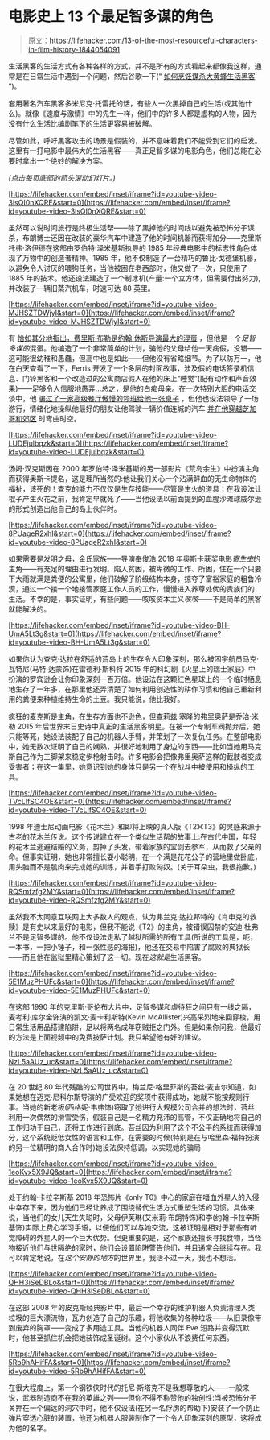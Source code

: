 # 电影史上 13 个最足智多谋的角色

> 原文：<https://lifehacker.com/13-of-the-most-resourceful-characters-in-film-history-1844054091>

生活黑客的生活方式有各种各样的方式，并不是所有的方式看起来都像我这样，通常是在日常生活中遇到一个问题，然后谷歌一下(“ [如何烹饪谋杀大黄蜂生活黑客](https://skillet.lifehacker.com/how-to-cook-a-murder-hornet-1843298411) ”)。

套用著名汽车黑客多米尼克·托雷托的话，有些人一次黑掉自己的生活(或其他什么)。就像《速度与激情》中的先生一样，他们中的许多人都是虚构的人物，因为没有什么生活比编剧笔下的生活更容易被破解。

尽管如此，呼吁黑客攻击的场景是假装的，并不意味着我们不能受到它们的启发。这里有一打电影中最伟大的生活黑客——真正足智多谋的电影角色，他们总能在必要时拿出一个绝妙的解决方案。

*(点击每页底部的箭头滚动幻灯片。)*

 [https://lifehacker.com/embed/inset/iframe?id=youtube-video-3isQI0nXQRE&start=0](https://lifehacker.com/embed/inset/iframe?id=youtube-video-3isQI0nXQRE&start=0) 

虽然可以说时间旅行是终极生活帮——除了黑掉他的时间线以避免被恐怖分子谋杀，布朗博士还因在改装的豪华汽车中建造了他的时间机器而获得加分——克里斯托弗·洛伊德在这部由罗伯特·泽米基斯执导的 1985 年经典电影中的标志性角色体现了万物中的创造者精神。1985 年，他不仅制造了一台精巧的鲁比·戈德堡机器，以避免令人讨厌的喂狗任务，当他被困在老西部时，他又做了一次，只使用了 1885 年的技术。他还设法建造了一个制冰机(产量:一个立方体，但需要付出努力),并改装了一辆旧蒸汽机车，时速可达 88 英里。

 [https://lifehacker.com/embed/inset/iframe?id=youtube-video-MJHSZTDWjyI&start=0](https://lifehacker.com/embed/inset/iframe?id=youtube-video-MJHSZTDWjyI&start=0) 

有 [恰如其分地指出，费里斯·布勒是约翰·休斯导演最大的混蛋](https://news.avclub.com/heres-a-solid-ranking-of-john-hughes-biggest-jerks-that-1843342009) ，但他是一个*足智多谋的*混蛋。他编造了一个非常简单的计划，骗他的父母给他一天病假，没错——这可能很幼稚和愚蠢，但高中也是如此——但他没有省略细节。为了以防万一，他在白天查看了一下，Ferris 开发了一个多层的封面故事，涉及假的电话答录机信息、门铃黑客和一个改造过的公寓商店假人在他的床上“睡觉”(配有动作和声音效果)——足够令人信服地愚弄...总之，是他的白痴母亲。在一次特别大胆的电话交谈中，他 [骗过了一家高级餐厅傲慢的领班给他一张桌子](https://www.youtube.com/watch?v=EbwyMd3smGk) ，但他也设法领导了一场游行，情绪化地操纵他最好的朋友让他驾驶一辆价值连城的汽车 [并在他穿越芝加哥和郊区](https://melmagazine.com/en-us/story/ferris-buellers-day-off-schedule) 时弯曲时空。

 [https://lifehacker.com/embed/inset/iframe?id=youtube-video-LUDEjulbqzk&start=0](https://lifehacker.com/embed/inset/iframe?id=youtube-video-LUDEjulbqzk&start=0) 

汤姆·汉克斯因在 2000 年罗伯特·泽米基斯的另一部影片《荒岛余生》中扮演主角而获得奥斯卡提名，这是理所当然的:他让我们关心一个沾满鲜血的无生命物体的福祉，该死的！查克的能力不仅仅是生存技能——尽管是生火的道具；在我设法让棍子产生火花之前，我肯定早就死了——当他设法以前面提到的血腥沙滩球威尔逊的形式创造出他自己的岛上伙伴时。

 [https://lifehacker.com/embed/inset/iframe?id=youtube-video-8PUageR2xhI&start=0](https://lifehacker.com/embed/inset/iframe?id=youtube-video-8PUageR2xhI&start=0) 

如果需要是发明之母，金氏家族——导演奉俊浩 2018 年奥斯卡获奖电影*寄生虫*的主角——有充足的理由进行发明。陷入贫困，被卑微的工作、所困，住在一个只要下大雨就满是粪便的公寓里，他们破解了阶级结构本身，掠夺了富裕家庭的粗鲁冷漠，通过一个接一个地接管家庭工作人员的工作，慢慢进入养尊处优的贵族们的 生活。不幸的是，事实证明，有些问题——咳咳资本主义*咳咳*——不是简单的黑客就能解决的。

 [https://lifehacker.com/embed/inset/iframe?id=youtube-video-BH-UmA5Lt3g&start=0](https://lifehacker.com/embed/inset/iframe?id=youtube-video-BH-UmA5Lt3g&start=0) 

如果你认为查克·达拉在舒适的荒岛上的生存令人印象深刻，那么被困宇航员马克·瓦特尼(马特·达蒙饰)在雷德利·斯科特 2015 年的科幻剧《火星上的瑞士家庭》中扮演的罗宾逊会让你印象深刻一百万倍。他设法在这颗红色星球上的一个临时栖息地生存了一年多，在那里他还弄清楚了如何利用创造性的耕作习惯和他自己重新利用的粪便来种植维持生命的土豆。我只能说，他比我好。

疯狂的麦克斯是主角，在生存方面也不逊色，但查莉兹·塞隆的弗里奥萨是乔治·米勒 2015 年后世界末日史诗中真正的生活黑客明星。在被一个专制军阀抛弃后，她只能等死，她设法装配了自己的机器人手臂，并策划了一次复仇任务。在整部电影中，她无数次证明了自己的娴熟，并很好地利用了身边的东西——比如当她用马克斯自己作为三脚架来稳定步枪射击时。许多电影会把像弗里奥萨这样的截肢者变成受害者；在这一集里，她意识到她的身体只是另一个在战斗中被使用和操纵的工具。

 [https://lifehacker.com/embed/inset/iframe?id=youtube-video-TVcLIfSC4OE&start=0](https://lifehacker.com/embed/inset/iframe?id=youtube-video-TVcLIfSC4OE&start=0) 

1998 年迪士尼动画电影《花木兰》和即将上映的真人版《T2》《T3》的灵感来源于古老的花木兰传说。这个传说建立在一个类似生活帮的故事上:在古代中国，年轻的花木兰逃避结婚的义务，剪掉了头发，带着家族的宝剑去参军，从而救了父亲的命。但事实证明，她也非常擅长耍小聪明，在一个满是花花公子的营地里做卧底，用头脑而不是肌肉来完成她的训练，并着手打败匈奴。(关于耳朵虫，我很抱歉。)

 [https://lifehacker.com/embed/inset/iframe?id=youtube-video-RQSmfzfg2MY&start=0](https://lifehacker.com/embed/inset/iframe?id=youtube-video-RQSmfzfg2MY&start=0) 

虽然我不太同意互联网上大多数人的观点，认为弗兰克·达拉邦特的《肖申克的救赎》是有史以来最好的电影，但我不能说《T2》的主角，被错误囚禁的安迪·杜弗兰不是足智多谋的。他不仅设法走私了越狱所需的所有工具(所说的工具是，呃，一本书，一把小锤子，和一张性感的海报)，他还在交易中陷害了腐败的典狱长——而且他在监狱里精心策划了这一切。现在*这就是*生活黑客。

 [https://lifehacker.com/embed/inset/iframe?id=youtube-video-5E1MuzPHUFc&start=0](https://lifehacker.com/embed/inset/iframe?id=youtube-video-5E1MuzPHUFc&start=0) 

在这部 1990 年的克里斯·哥伦布大片中，足智多谋和虐待狂之间只有一线之隔，麦考利·库尔金饰演的凯文·麦卡利斯特(Kevin McAllister)兴高采烈地来回穿梭，用日常生活用品搭建陷阱，足以将两名成年窃贼拒之门外。但是如果你问我，他最好的方法是上面视频中的免费披萨计划。我只希望他有好的建议。

 [https://lifehacker.com/embed/inset/iframe?id=youtube-video-NzL5aAUz_uc&start=0](https://lifehacker.com/embed/inset/iframe?id=youtube-video-NzL5aAUz_uc&start=0) 

在 20 世纪 80 年代残酷的公司世界中，梅兰尼·格里菲斯的苔丝·麦吉尔知道，如果她想在迈克·尼科尔斯导演的广受欢迎的奖项中获得成功，她就不能按规则行事。当她的新老板(西格妮·韦弗饰)窃取了她进行大规模公司合并的想法时，苔丝利用一次偶然的滑雪受伤，假装自己是一名精力充沛的高管，不仅正确地将自己的工作归功于自己，还将工作进行到底。苔丝因为利用了这个不公平的系统而获得加分，这个系统贬低女性的语言和工作，在需要的时候(特别是在与哈里森·福特扮演的另一位精明的商人合作时)她设法保持低调，以实现她的骗局

 [https://lifehacker.com/embed/inset/iframe?id=youtube-video-1eoKvx5X9JQ&start=0](https://lifehacker.com/embed/inset/iframe?id=youtube-video-1eoKvx5X9JQ&start=0) 

处于约翰·卡拉辛斯基 2018 年恐怖片《only T0》中心的家庭在嗜血外星人的入侵中幸存下来，因为他们已经让养成了围绕替代生活方式重塑生活的习惯。具体来说，当他们的女儿天生失聪时，父母伊芙琳(艾米莉·布朗特饰)和李(约翰·卡拉辛斯基饰)实际上费心学习手语，以便他们可以与她交流，这被证明是相对于那些有听觉障碍的外星人的一个巨大优势。但更重要的是，这个家族还擅长寻找食物，当怪物接近他们与世隔绝的家时，他们会设置陷阱警告他们，并且通常会继续存在。我可以肯定地说，在*这个安静的地方*的世界里，我活不过一天，我也不想活。

 [https://lifehacker.com/embed/inset/iframe?id=youtube-video-QHH3iSeDBLo&start=0](https://lifehacker.com/embed/inset/iframe?id=youtube-video-QHH3iSeDBLo&start=0) 

在这部 2008 年的皮克斯经典影片中，最后一个幸存的维护机器人负责清理人类垃圾的巨大漂流物，瓦力创造了自己的乐趣，将他收集的各种垃圾——从旧录像带到废弃的胸罩——变成了多用途工具。当他的机器人同伴 Eve 短路并变得沉默时，他甚至抓住机会把她装饰成圣诞树。这个小家伙从不浪费任何东西。

 [https://lifehacker.com/embed/inset/iframe?id=youtube-video-5Rb9hAHifFA&start=0](https://lifehacker.com/embed/inset/iframe?id=youtube-video-5Rb9hAHifFA&start=0) 

在很大程度上，第一个钢铁侠时代的托尼·斯塔克不是我想尊敬的人——一般来说，武器制造商不在我的英雄之列——但你不得不称赞他的独创性:当被恐怖分子关押在一个偏远的洞穴中时，他不仅设法(在另一名俘虏的帮助下)安装了一个防止弹片穿透心脏的装置，他还为机器人服装制作了一个令人印象深刻的原型，这将成为他的名字。